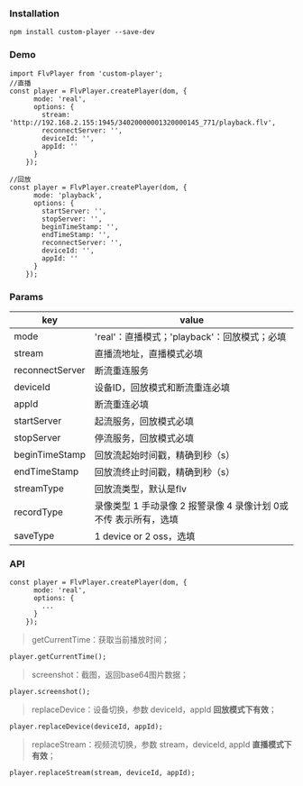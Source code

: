 ### Installation

```
npm install custom-player --save-dev
```
### Demo

```
import FlvPlayer from 'custom-player';
//直播
const player = FlvPlayer.createPlayer(dom, {
      mode: 'real',
      options: {
        stream: 'http://192.168.2.155:1945/34020000001320000145_771/playback.flv',
        reconnectServer: '',
        deviceId: '',
        appId: ''
      }
    });

//回放
const player = FlvPlayer.createPlayer(dom, {
      mode: 'playback',
      options: {
        startServer: '',
        stopServer: '',
        beginTimeStamp: '',
        endTimeStamp: '',
        reconnectServer: '',
        deviceId: '',
        appId: ''
      }
    });
```
### Params

key | value
---|---
mode | 'real'：直播模式；'playback'：回放模式；必填
stream | 直播流地址，直播模式必填
reconnectServer | 断流重连服务
deviceId | 设备ID，回放模式和断流重连必填
appId | 断流重连必填
startServer | 起流服务，回放模式必填
stopServer | 停流服务，回放模式必填
beginTimeStamp | 回放流起始时间戳，精确到秒（s）
endTimeStamp | 回放流终止时间戳，精确到秒（s）
streamType | 回放流类型，默认是flv
recordType | 录像类型 1 手动录像 2 报警录像 4 录像计划 0或不传 表示所有，选填
saveType | 1 device or 2 oss，选填

### API
```
const player = FlvPlayer.createPlayer(dom, {
      mode: 'real',
      options: {
        ...
      }
    });
```
> getCurrentTime：获取当前播放时间；

```
player.getCurrentTime();
```

> screenshot：截图，返回base64图片数据；

```
player.screenshot();
```

> replaceDevice：设备切换，参数 deviceId，appId **回放模式下有效**；

```
player.replaceDevice(deviceId, appId);
```

> replaceStream：视频流切换，参数 stream，deviceId, appId **直播模式下有效**；

```
player.replaceStream(stream, deviceId, appId);
```
